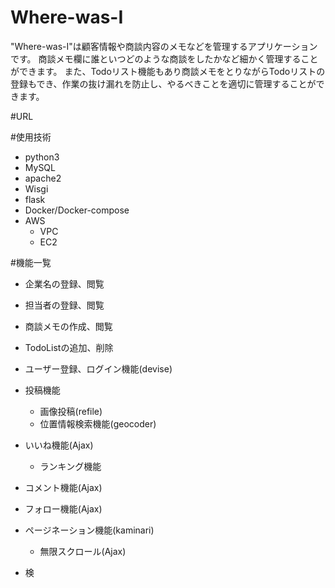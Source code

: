 # Where-was-I
"Where-was-I"は顧客情報や商談内容のメモなどを管理するアプリケーションです。 
 商談メモ欄に誰といつどのような商談をしたかなど細かく管理することができます。
 また、Todoリスト機能もあり商談メモをとりながらTodoリストの登録もでき、作業の抜け漏れを防止し、やるべきことを適切に管理することができます。

#URL

#使用技術
- python3
- MySQL
- apache2
- Wisgi
- flask
- Docker/Docker-compose
- AWS 
  - VPC
  - EC2
  
#機能一覧
- 企業名の登録、閲覧
- 担当者の登録、閲覧
- 商談メモの作成、閲覧
- TodoListの追加、削除

- ユーザー登録、ログイン機能(devise)
- 投稿機能
  - 画像投稿(refile)
  - 位置情報検索機能(geocoder)
- いいね機能(Ajax)
  - ランキング機能
- コメント機能(Ajax)
- フォロー機能(Ajax)
- ページネーション機能(kaminari)
  - 無限スクロール(Ajax)
- 検

